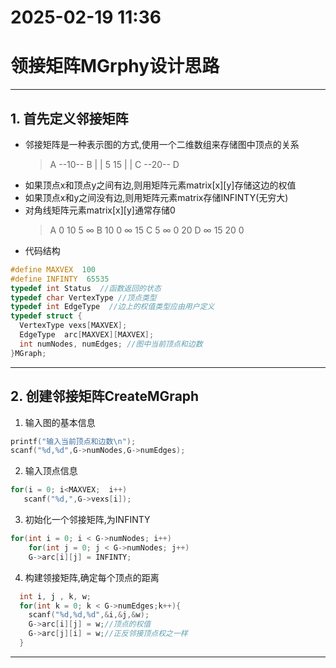 # 2025-02-19 11:36    

# 领接矩阵MGrphy设计思路    
*** 
## 1. 首先定义邻接矩阵

+ 邻接矩阵是一种表示图的方式,使用一个二维数组来存储图中顶点的关系
  >  A --10-- B 
  >  |        |
  >  5        15
  >  |        |
  >  C --20-- D
+ 如果顶点x和顶点y之间有边,则用矩阵元素matrix[x][y]存储这边的权值
+ 如果顶点x和y之间没有边,则用矩阵元素matrix存储INFINTY(无穷大)    
+ 对角线矩阵元素matrix[x][y]通常存储0
  > A   0   10    5    ∞
  > B  10    0    ∞   15
  > C   5    ∞    0   20
  > D   ∞   15   20    0
+ 代码结构
```c
#define MAXVEX  100
#define INFINTY  65535
typedef int Status  //函数返回的状态
typedef char VertexType //顶点类型
typedef int EdgeType  //边上的权值类型应由用户定义
typedef struct {
  VertexType vexs[MAXVEX];
  EdgeType  arc[MAXVEX][MAXVEX];
  int numNodes, numEdges; //图中当前顶点和边数
}MGraph;
```
***
## 2. 创建邻接矩阵CreateMGraph

1.  输入图的基本信息
```c
printf("输入当前顶点和边数\n");
scanf("%d,%d",G->numNodes,G->numEdges);
```
2.  输入顶点信息
```c
for(i = 0; i<MAXVEX;  i++)
   scanf("%d,",G->vexs[i]);
```
3. 初始化一个邻接矩阵,为INFINTY
```c
for(int i = 0; i < G->numNodes; i++)
    for(int j = 0; j < G->numNodes; j++)
    G->arc[i][j] = INFINTY;

```
4. 构建领接矩阵,确定每个顶点的距离
```c
  int i, j , k, w;
  for(int k = 0; k < G->numEdges;k++){
    scanf("%d,%d,%d",&i,&j,&w);
    G->arc[i][j] = w;//顶点的权值
    G->arc[j][i] = w;//正反邻接顶点权之一样
  }
```
***


